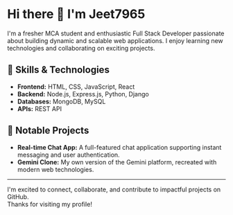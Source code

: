 # Hi there 👋 I'm Jeet7965

I'm a fresher MCA student and enthusiastic Full Stack Developer passionate about building dynamic and scalable web applications. I enjoy learning new technologies and collaborating on exciting projects.

## 🚀 Skills & Technologies
- **Frontend:** HTML, CSS, JavaScript, React
- **Backend:** Node.js, Express.js, Python, Django
- **Databases:** MongoDB, MySQL
- **APIs:** REST API

## 🌟 Notable Projects
- **Real-time Chat App:** A full-featured chat application supporting instant messaging and user authentication.
- **Gemini Clone:** My own version of the Gemini platform, recreated with modern web technologies.

---

I'm excited to connect, collaborate, and contribute to impactful projects on GitHub.  
Thanks for visiting my profile!